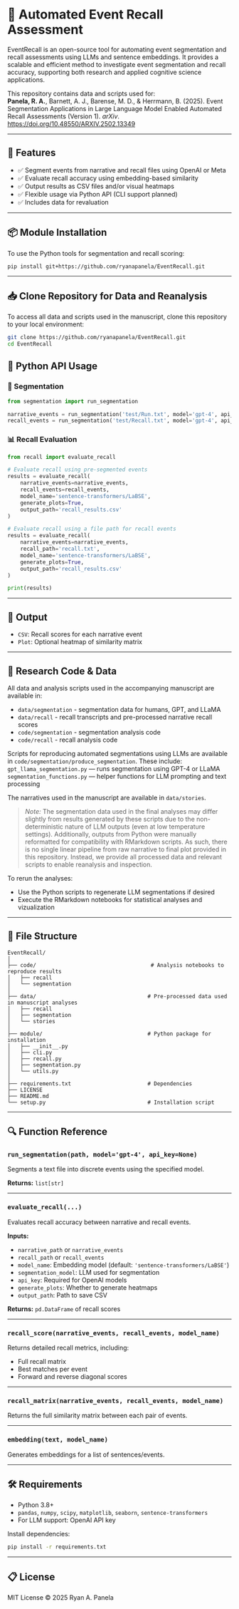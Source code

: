 # 🧠 Automated Event Recall Assessment
EventRecall is an open-source tool for automating event segmentation and recall assessments using LLMs and sentence embeddings. It provides a scalable and efficient method to investigate event segmentation and recall accuracy, supporting both research and applied cognitive science applications.

This repository contains data and scripts used for:\
**Panela, R. A.**, Barnett, A. J., Barense, M. D., & Herrmann, B. (2025). Event Segmentation Applications in Large Language Model Enabled Automated Recall Assessments (Version 1). *arXiv*. https://doi.org/10.48550/ARXIV.2502.13349

---

## 🚀 Features

- ✅ Segment events from narrative and recall files using OpenAI or Meta
- ✅ Evaluate recall accuracy using embedding-based similarity
- ✅ Output results as CSV files and/or visual heatmaps
- ✅ Flexible usage via Python API (CLI support planned)
- ✅ Includes data for revaluation

---

## 📦 Module Installation

To use the Python tools for segmentation and recall scoring:

```bash
pip install git+https://github.com/ryanapanela/EventRecall.git
```

---

## 📥 Clone Repository for Data and Reanalysis

To access all data and scripts used in the manuscript, clone this repository to your local environment:

```bash
git clone https://github.com/ryanapanela/EventRecall.git
cd EventRecall
```

## 🐍 Python API Usage

### 📘 Segmentation

```python
from segmentation import run_segmentation

narrative_events = run_segmentation('test/Run.txt', model='gpt-4', api_key='sk-...')
recall_events = run_segmentation('test/Recall.txt', model='gpt-4', api_key='sk-...')
```

### 📊 Recall Evaluation

```python
from recall import evaluate_recall

# Evaluate recall using pre-segmented events
results = evaluate_recall(
    narrative_events=narrative_events,
    recall_events=recall_events,
    model_name='sentence-transformers/LaBSE',
    generate_plots=True,
    output_path='recall_results.csv'
)

# Evaluate recall using a file path for recall events
results = evaluate_recall(
    narrative_events=narrative_events,
    recall_path='recall.txt',
    model_name='sentence-transformers/LaBSE',
    generate_plots=True,
    output_path='recall_results.csv'
)

print(results)
```

---

## 📁 Output

- `CSV`: Recall scores for each narrative event
- `Plot`: Optional heatmap of similarity matrix

---

## 🧪 Research Code & Data
All data and analysis scripts used in the accompanying manuscript are available in:
- `data/segmentation` - segmentation data for humans, GPT, and LLaMA
- `data/recall` - recall transcripts and pre-processed narrative recall scores
- `code/segmentation` - segmentation analysis code
- `code/recall` - recall analysis code

Scripts for reproducing automated segmentations using LLMs are available in `code/segmentation/produce_segmentation`. These include:
`gpt_llama_segmentation.py` — runs segmentation using GPT-4 or LLaMA
`segmentation_functions.py` — helper functions for LLM prompting and text processing

The narratives used in the manuscript are available in `data/stories`.

>*Note:* The segmentation data used in the final analyses may differ slightly from results generated by these scripts due to the non-deterministic nature of LLM outputs (even at low temperature settings). Additionally, outputs from Python were manually reformatted for compatibility with RMarkdown scripts. As such, there is no single linear pipeline from raw narrative to final plot provided in this repository. Instead, we provide all processed data and relevant scripts to enable reanalysis and inspection.

To rerun the analyses:
- Use the Python scripts to regenerate LLM segmentations if desired
- Execute the RMarkdown notebooks for statistical analyses and vizualization
---

## 🧩 File Structure

```
EventRecall/
│
├── code/                                    # Analysis notebooks to reproduce results
│   ├── recall
│   └── segmentation
│
├── data/                                   # Pre-processed data used in manuscript analyses
│   ├── recall                              
│   ├── segmentation
│   └── stories
│
├── module/                                 # Python package for installation
│   ├── __init__.py
│   ├── cli.py
│   ├── recall.py                              
│   ├── segmentation.py                     
│   └── utils.py       
│                     
├── requirements.txt                        # Dependencies
├── LICENSE
├── README.md                        
└── setup.py                                # Installation script                                
```

---

## 🔍 Function Reference

### `run_segmentation(path, model='gpt-4', api_key=None)`
Segments a text file into discrete events using the specified model.

**Returns:** `list[str]`

---

### `evaluate_recall(...)`
Evaluates recall accuracy between narrative and recall events.

**Inputs:**
- `narrative_path` or `narrative_events`
- `recall_path` or `recall_events`
- `model_name`: Embedding model (default: `'sentence-transformers/LaBSE'`)
- `segmentation_model`: LLM used for segmentation
- `api_key`: Required for OpenAI models
- `generate_plots`: Whether to generate heatmaps
- `output_path`: Path to save CSV

**Returns:** `pd.DataFrame` of recall scores

---

### `recall_score(narrative_events, recall_events, model_name)`
Returns detailed recall metrics, including:
- Full recall matrix
- Best matches per event
- Forward and reverse diagonal scores

---

### `recall_matrix(narrative_events, recall_events, model_name)`
Returns the full similarity matrix between each pair of events.

---

### `embedding(text, model_name)`
Generates embeddings for a list of sentences/events.

---

## 🛠 Requirements

- Python 3.8+
- `pandas`, `numpy`, `scipy`, `matplotlib`, `seaborn`, `sentence-transformers`
- For LLM support: OpenAI API key

Install dependencies:
```bash
pip install -r requirements.txt
```

---

## 📋 License

MIT License © 2025 Ryan A. Panela